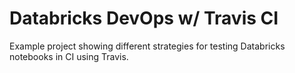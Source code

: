 # Databricks DevOps w/ Travis CI

Example project showing different strategies for testing Databricks notebooks in CI using Travis.